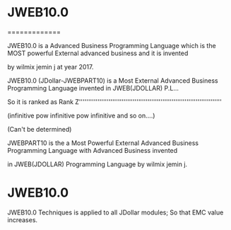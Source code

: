 # JWEB10.0
=============

JWEB10.0 is a Advanced Business Programming Language which is  the  MOST powerful External advanced business and it  is invented 

by wilmix jemin j at  year  2017.


JWEB10.0 (JDollar-JWEBPART10) is a Most External Advanced Business Programming Language invented  in JWEB(JDOLLAR) P.L...

So it is ranked as Rank Z'''''''''''''''''''''''''''''''''''''''''''''''''''''''''''''''''''''''''''''

(infinitive pow infinitive pow infinitive and so on....)

(Can't be determined)

JWEBPART10 is the a Most Powerful External Advanced Business Programming Language with Advanced Business invented

in JWEB(JDOLLAR) Programming Language by wilmix jemin j.


JWEB10.0
============

JWEB10.0  Techniques is  applied  to   all  JDollar modules; So  that EMC  value increases.
